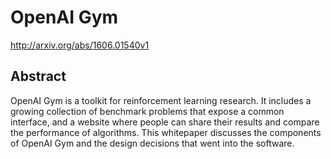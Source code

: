 # OpenAI Gym
http://arxiv.org/abs/1606.01540v1
## Abstract
OpenAI Gym is a toolkit for reinforcement learning research. It includes a growing collection of benchmark problems that expose a common interface, and a website where people can share their results and compare the performance of algorithms. This whitepaper discusses the components of OpenAI Gym and the design decisions that went into the software.